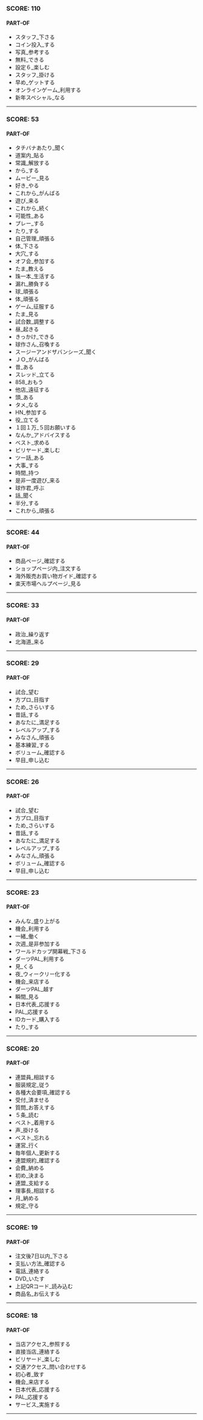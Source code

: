 
### SCORE: 110
#### PART-OF

- スタッフ_下さる 
- コイン投入_する 
- 写真_参考する 
- 無料_できる 
- 設定６_楽しむ 
- スタッフ_掛ける 
- 早め_ゲットする 
- オンラインゲーム_利用する 
- 新年スペシャル_なる 

----------

### SCORE: 53
#### PART-OF

- タチバナあたり_聞く 
- 道案内_貼る 
- 常識_解放する 
- から_する 
- ムービー_見る 
- 好き_やる 
- これから_がんばる 
- 遊び_来る 
- これから_続く 
- 可能性_ある 
- プレー_する 
- たり_する 
- 自己管理_頑張る 
- 体_下さる 
- 大穴_する 
- オフ会_参加する 
- たま_教える 
- 珠一本_生活する 
- 漏れ_勝負する 
- 球_頑張る 
- 体_頑張る 
- ゲーム_征服する 
- たま_見る 
- 試合数_調整する 
- 昼_起きる 
- きっかけ_できる 
- 球作さん_召喚する 
- スージーアンドザバンシーズ_聞く 
- ＪＯ_がんばる 
- 昔_ある 
- スレッド_立てる 
- 858_おもう 
- 他店_遠征する 
- 頭_ある 
- タメ_なる 
- HN_参加する 
- 役_立てる 
- １回１万_５回お願いする 
- なんか_アドバイスする 
- ベスト_求める 
- ビリヤード_楽しむ 
- ツー話_ある 
- 大事_する 
- 時間_持つ 
- 是非一度遊び_来る 
- 球作君_呼ぶ 
- 話_聞く 
- 半分_する 
- これから_頑張る 

----------

### SCORE: 44
#### PART-OF

- 商品ページ_確認する 
- ショップページ内_注文する 
- 海外販売お買い物ガイド_確認する 
- 楽天市場ヘルプページ_見る 

----------

### SCORE: 33
#### PART-OF

- 政治_繰り返す 
- 北海道_来る 

----------

### SCORE: 29
#### PART-OF

- 試合_望む 
- 方プロ_目指す 
- ため_さらいする 
- 昔話_する 
- あなたに_満足する 
- レベルアップ_する 
- みなさん_頑張る 
- 基本練習_する 
- ボリューム_確認する 
- 早目_申し込む 

----------

### SCORE: 26
#### PART-OF

- 試合_望む 
- 方プロ_目指す 
- ため_さらいする 
- 昔話_する 
- あなたに_満足する 
- レベルアップ_する 
- みなさん_頑張る 
- ボリューム_確認する 
- 早目_申し込む 

----------

### SCORE: 23
#### PART-OF

- みんな_盛り上がる 
- 機会_利用する 
- 一緒_働く 
- 次週_是非参加する 
- ワールドカップ開幕戦_下さる 
- ダーツPAL_利用する 
- 見_くる 
- 夜_ウィークリー化する 
- 機会_来店する 
- ダーツPAL_越す 
- 瞬間_見る 
- 日本代表_応援する 
- PAL_応援する 
- IDカード_購入する 
- たり_する 

----------

### SCORE: 20
#### PART-OF

- 連盟員_相談する 
- 服装規定_従う 
- 各種大会要項_確認する 
- 受付_済ませる 
- 質問_お答えする 
- ５条_読む 
- ベスト_着用する 
- 声_掛ける 
- ベスト_忘れる 
- 運営_行く 
- 毎年個人_更新する 
- 連盟規約_確認する 
- 会費_納める 
- 初め_決まる 
- 連盟_支給する 
- 理事長_相談する 
- 月_納める 
- 規定_守る 

----------

### SCORE: 19
#### PART-OF

- 注文後7日以内_下さる 
- 支払い方法_確認する 
- 電話_連絡する 
- DVD_いたす 
- 上記QRコード_読み込む 
- 商品名_お伝えする 

----------

### SCORE: 18
#### PART-OF

- 当店アクセス_参照する 
- 直接当店_連絡する 
- ビリヤード_楽しむ 
- 交通アクセス_問い合わせする 
- 初心者_致す 
- 機会_来店する 
- 日本代表_応援する 
- PAL_応援する 
- サービス_実施する 

----------
